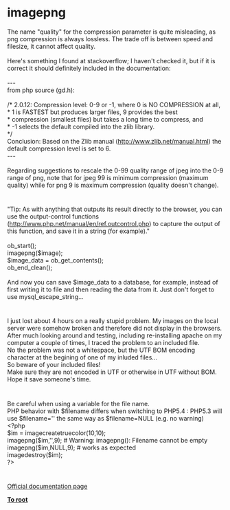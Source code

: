 # imagepng




<div class="phpcode"><span class="html">
The name &quot;quality&quot; for the compression parameter is quite misleading, as png compression is always lossless. The trade off is between speed and filesize, it cannot affect quality.<br><br>Here&apos;s something I found at stackoverflow; I haven&apos;t checked it, but if it is correct it should definitely included in the documentation:<br><br>---<br>from php source (gd.h):<br><br>/* 2.0.12: Compression level: 0-9 or -1, where 0 is NO COMPRESSION at all,<br>* 1 is FASTEST but produces larger files, 9 provides the best<br>* compression (smallest files) but takes a long time to compress, and<br>* -1 selects the default compiled into the zlib library.<br>*/<br>Conclusion: Based on the Zlib manual (<a href="http://www.zlib.net/manual.html" rel="nofollow" target="_blank">http://www.zlib.net/manual.html</a>) the default compression level is set to 6.<br>---<br><br>Regarding suggestions to rescale the 0-99 quality range of jpeg into the 0-9 range of png, note that for jpeg 99 is minimum compression (maximum quality) while for png 9 is maximum compression (quality doesn&apos;t change).</span>
</div>
  

#


<div class="phpcode"><span class="html">
&quot;Tip: As with anything that outputs its result directly to the browser, you can use the output-control functions (<a href="http://www.php.net/manual/en/ref.outcontrol.php" rel="nofollow" target="_blank">http://www.php.net/manual/en/ref.outcontrol.php</a>) to capture the output of this function, and save it in a string (for example).&quot;<br><br>ob_start();<br>imagepng($image);<br>$image_data = ob_get_contents();<br>ob_end_clean();<br><br>And now you can save $image_data to a database, for example, instead of first writing it to file and then reading the data from it. Just don&apos;t forget to use mysql_escape_string...</span>
</div>
  

#


<div class="phpcode"><span class="html">
I just lost about 4 hours on a really stupid problem. My images on the local server were somehow broken and therefore did not display in the browsers. After much looking around and testing, including re-installing apache on my computer a couple of times, I traced the problem to an included file. <br>No the problem was not a whitespace, but the UTF BOM encoding character at the begining of one of my inluded files...<br>So beware of your included files!<br>Make sure they are not encoded in UTF or otherwise in UTF without BOM.<br>Hope it save someone&apos;s time.</span>
</div>
  

#


<div class="phpcode"><span class="html">
Be careful when using a variable for the file name.<br>PHP behavior with $filename differs when switching to PHP5.4 : PHP5.3 will use $filename=&apos;&apos; the same way as $filename=NULL (e.g. no warning)<br><span class="default">&lt;?php<br>$im </span><span class="keyword">= </span><span class="default">imagecreatetruecolor</span><span class="keyword">(</span><span class="default">10</span><span class="keyword">,</span><span class="default">10</span><span class="keyword">);<br></span><span class="default">imagepng</span><span class="keyword">(</span><span class="default">$im</span><span class="keyword">,</span><span class="string">&apos;&apos;</span><span class="keyword">,</span><span class="default">9</span><span class="keyword">); </span><span class="comment"># Warning: imagepng(): Filename cannot be empty<br></span><span class="default">imagepng</span><span class="keyword">(</span><span class="default">$im</span><span class="keyword">,</span><span class="default">NULL</span><span class="keyword">,</span><span class="default">9</span><span class="keyword">); </span><span class="comment"># works as expected<br></span><span class="default">imagedestroy</span><span class="keyword">(</span><span class="default">$im</span><span class="keyword">);<br></span><span class="default">?&gt;</span>
</span>
</div>
  

#

[Official documentation page](https://www.php.net/manual/en/function.imagepng.php)

**[To root](/README.md)**